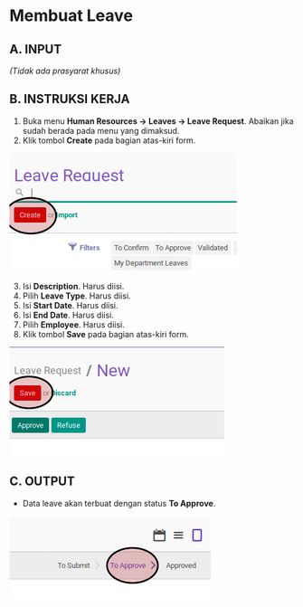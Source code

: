# Membuat Leave

## A. INPUT

*(Tidak ada prasyarat khusus)*

## B. INSTRUKSI KERJA

1. Buka menu **Human Resources -> Leaves -> Leave Request**. Abaikan jika sudah berada pada menu yang dimaksud.
2. Klik tombol **Create** pada bagian atas-kiri form.

![](../../img/leave/tombol-create.png)

3. Isi **Description**. Harus diisi.
4. Pilih **Leave Type**. Harus diisi.
5. Isi **Start Date**. Harus diisi.
6. Isi **End Date**. Harus diisi.
7. Pilih **Employee**. Harus diisi.
8. Klik tombol **Save** pada bagian atas-kiri form.

![](../../img/leave/tombol-simpan.png)

## C. OUTPUT

* Data leave akan terbuat dengan status **To Approve**.

![](../../img/leave/status-to-approve.png)

